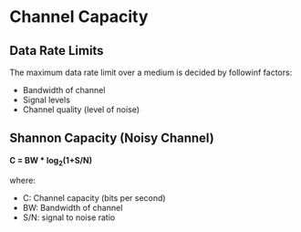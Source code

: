 # Channel Capacity

## Data Rate Limits
The maximum data rate limit over a medium is decided by followinf factors:
- Bandwidth of channel
- Signal levels
- Channel quality (level of noise)

## Shannon Capacity (Noisy Channel)
__C = BW * log<sub>2</sub>(1+S/N)__

where:
- C: Channel capacity (bits per second)
- BW: Bandwidth of channel
- S/N: signal to noise ratio
